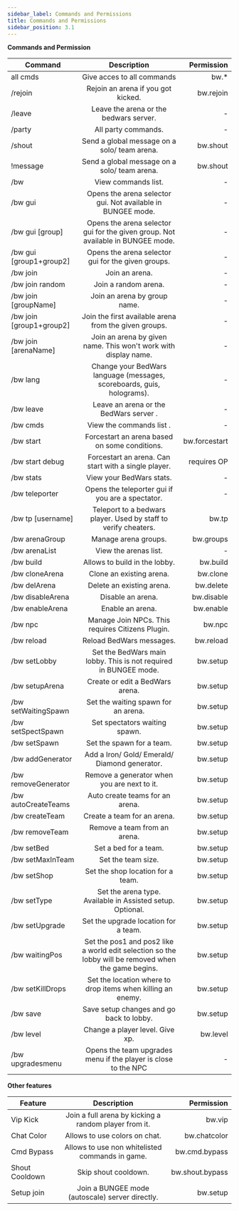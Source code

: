 ```yaml
---
sidebar_label: Commands and Permissions
title: Commands and Permissions
sidebar_position: 3.1
---
```

**Commands and Permission**

| Command                  |                                             Description                                              |    Permission |
|--------------------------|:----------------------------------------------------------------------------------------------------:|--------------:|
| all cmds                 |                                      Give acces to all commands                                      |          bw.* |
| /rejoin                  |                                  Rejoin an arena if you got kicked.                                  |     bw.rejoin |
| /leave                   |                                Leave the arena or the bedwars server.                                |             - |
| /party                   |                                         All party commands.                                          |             - |
| /shout                   |                             Send a global message on a solo/ team arena.                             |      bw.shout |
| !message                 |                             Send a global message on a solo/ team arena.                             |      bw.shout |
| /bw                      |                                         View commands list.                                          |             - |
| /bw gui                  |                     Opens the arena selector gui. Not available in BUNGEE mode.                      |             - |
| /bw gui [group]          |           Opens the arena selector gui for the given group. Not available in BUNGEE mode.            |             - |
| /bw gui [group1+group2]  |                          Opens the arena selector gui for the given groups.                          |             - |
| /bw join                 |                                            Join an arena.                                            |             - |
| /bw join random          |                                         Join a random arena.                                         |             - |
| /bw join [groupName]     |                                     Join an arena by group name.                                     |             - |
| /bw join [group1+group2] |                        Join the first available arena from the given groups.                         |             - |
| /bw join [arenaName]     |                   Join an arena by given name. This won't work with display name.                    |             - |
| /bw lang                 |                Change your BedWars language (messages, scoreboards, guis, holograms).                |             - |
| /bw leave                |                                Leave an arena or the BedWars server .                                |             - |
| /bw cmds                 |                                       View the commands list .                                       |             - |
| /bw start                |                            Forcestart an arena based on some conditions.                             | bw.forcestart |
| /bw start debug          |                         Forcestart an arena. Can start with a single player.                         |   requires OP |
| /bw stats                |                                       View your BedWars stats.                                       |             - |
| /bw teleporter           |                           Opens the teleporter gui if you are a spectator.                           |             - |
| /bw tp [username]        |                   Teleport to a bedwars player. Used by staff to verify cheaters.                    |         bw.tp |
| /bw arenaGroup           |                                         Manage arena groups.                                         |     bw.groups |
| /bw arenaList            |                                        View the arenas list.                                         |             - |
| /bw build                |                                    Allows to build in the lobby.                                     |      bw.build |
| /bw cloneArena           |                                       Clone an existing arena.                                       |      bw.clone |
| /bw delArena             |                                      Delete an existing arena.                                       |     bw.delete |
| /bw disableArena         |                                          Disable an arena.                                           |    bw.disable |
| /bw enableArena          |                                           Enable an arena.                                           |     bw.enable |
| /bw npc                  |                           Manage Join NPCs. This requires Citizens Plugin.                           |        bw.npc |
| /bw reload               |                                       Reload BedWars messages.                                       |     bw.reload |
| /bw setLobby             |                   Set the BedWars main lobby. This is not required in BUNGEE mode.                   |      bw.setup |
| /bw setupArena           |                                   Create or edit a BedWars arena.                                    |      bw.setup |
| /bw setWaitingSpawn      |                                 Set the waiting spawn for an arena.                                  |      bw.setup |
| /bw setSpectSpawn        |                                    Set spectators waiting spawn.                                     |      bw.setup |
| /bw setSpawn             |                                      Set the spawn for a team.                                       |      bw.setup |
| /bw addGenerator         |                            Add a Iron/ Gold/ Emerald/ Diamond generator.                             |      bw.setup |
| /bw removeGenerator      |                             Remove a generator when you are next to it.                              |      bw.setup |
| /bw autoCreateTeams      |                                   Auto create teams for an arena.                                    |      bw.setup |
| /bw createTeam           |                                     Create a team for an arena.                                      |      bw.setup |
| /bw removeTeam           |                                     Remove a team from an arena.                                     |      bw.setup |
| /bw setBed               |                                        Set a bed for a team.                                         |      bw.setup |
| /bw setMaxInTeam         |                                          Set the team size.                                          |      bw.setup |
| /bw setShop              |                                  Set the shop location for a team.                                   |      bw.setup |
| /bw setType              |                      Set the arena type. Available in Assisted setup. Optional.                      |      bw.setup |
| /bw setUpgrade           |                                 Set the upgrade location for a team.                                 |      bw.setup |
| /bw waitingPos           | Set the pos1 and pos2 like a world edit selection so the lobby will be removed when the game begins. |      bw.setup |
| /bw setKillDrops         |                     Set the location where to drop items when killing an enemy.                      |      bw.setup |
| /bw save                 |                               Save setup changes and go back to lobby.                               |      bw.setup |
| /bw level                |                                   Change a player level. Give xp.                                    |      bw.level |
| /bw upgradesmenu         |                    Opens the team upgrades menu if the player is close to the NPC                    |             - |

**Other features**

| Feature        |                      Description                      |      Permission |
|----------------|:-----------------------------------------------------:|----------------:|
| Vip Kick       | Join a full arena by kicking a random player from it. |          bw.vip |
| Chat Color     |             Allows to use colors on chat.             |    bw.chatcolor |
| Cmd Bypass     |    Allows to use non whitelisted commands in game.    |   bw.cmd.bypass |
| Shout Cooldown |                 Skip shout cooldown.                  | bw.shout.bypass |
| Setup join     |    Join a BUNGEE mode (autoscale) server directly.    |        bw.setup |
